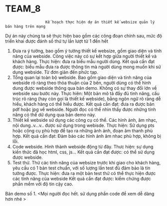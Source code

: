 TEAM_8
======
                      Kế hoạch thực hiện dự án thiết kế websize quản lý bán hàng trên mạng
Dự án này chúng ta sẽ thực hiện bao gồm các công đoạn chính sau, mức độ triển khai được đánh số thứ tự lần lượt từ 1 đến hết
1.  Đưa ra ý tưởng, bao gồm ý tưởng thiết kế websize, gồm giao diện và tính năng của webside. Công việc này có sự kết hợp giữa người thiết kế và khách hàng. 
Thực hiện: đưa ra biểu mẫu người dùng.
Kết quả cần đạt được: biểu mẫu đưa ra được thông tin mà người dùng mong muốn khi sử dụng webside. Từ đơn giản đến phức tạp.
2.	Tổng quan lại toàn bộ webside. Bao gồm giao diện và tính năng của webside rõ ràng theo thỏa thuận của 2 bên, người dùng có thể hình dung được webside thông qua bản demo. Không có sự thay đổi lớn về webside sau bước này.
Thực hiên: Một bản mô tả đầy đủ tình năng, cấu trúc rõ ràng (hay còn gọi là thiết kế webside), bằng ngôn ngữ rõ ràng dễ hiểu, khách hàng có thể hiểu được.
Kết quả cần đạt: đưa ra được bản pdf  hoặc jpg về webside. Người đọc có thể nhìn thấy được những tính năng có thể dử dụng qua bản demo này.
3.	Thiết kế webside sử dụng các công cụ có thể. Các hình ảnh, âm nhạc, nội dung..v…v.. được sử dụng trong webisde.
Thực hiện: Sử dụng pts hoặc công cụ phù hợp để tạo ra những ảnh ảnh, đoạn âm thanh phù hợp.
Kết quả cần đạt: Đảm bảo các hình ảnh âm nhac phù hợp, không bị lỗi.
4.	Code webside. Hình thành webside động từ đây.
Thưc hiện: sự dụng kiến thức đã học html, css, js…
Kết quả cần đạt được: có thể sử dụng được webside.
5.	Test thử. Thử các tính năng của websize trước khi giao cho khách hàng, yêu cầu có 1 bản test chuẩn, với số lượng lần test đủ đảm bảo là tin tưởng được.
Thực hiện: đưa ra một bản test thử có thể thực hiện được các tính năng của webside
Kết quả cần đạt được: kiểm chứng được phần mềm với độ tin cậy cao.




Bản demo số 1.
<Mọi người đọc hết. sử dụng phần code để xem dễ dàng hơn nhé  >

